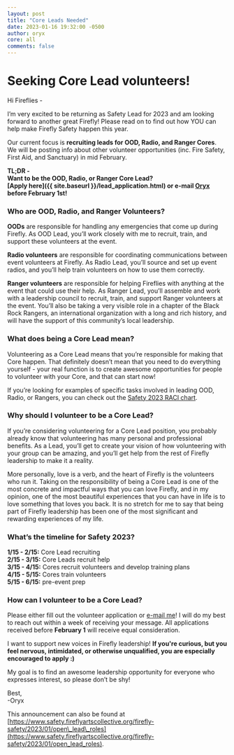 ```yaml
---
layout: post
title: "Core Leads Needed"
date: 2023-01-16 19:32:00 -0500
author: oryx
core: all
comments: false
---
```


# Seeking Core Lead volunteers!

Hi Fireflies -

I’m very excited to be returning as Safety Lead for 2023 and am looking forward to another great Firefly! Please read on to find out how YOU can help make Firefly Safety happen this year.

Our current focus is **recruiting leads for OOD, Radio, and Ranger Cores**. We will be posting info about other volunteer opportunities (inc. Fire Safety, First Aid, and Sanctuary) in mid February.

**TL;DR -  
Want to be the OOD, Radio, or Ranger Core Lead?  
[Apply here]({{ site.baseurl }}/lead_application.html) or e-mail [Oryx](mailto:oryx@fireflyartscollective.org) before February 1st!**

### Who are OOD, Radio, and Ranger Volunteers?

**OODs** are responsible for handling any emergencies that come up during Firefly. As OOD Lead, you’ll work closely with me to recruit, train, and support these volunteers at the event.

**Radio volunteers** are responsible for coordinating communications between event volunteers at Firefly. As Radio Lead, you’ll source and set up event radios, and you’ll help train volunteers on how to use them correctly.

**Ranger volunteers** are responsible for helping Fireflies with anything at the event that could use their help. As Ranger Lead, you’ll assemble and work with a leadership council to recruit, train, and support Ranger volunteers at the event. You’ll also be taking a very visible role in a chapter of the Black Rock Rangers, an international organization with a long and rich history, and will have the support of this community’s local leadership.

### What does being a Core Lead mean?

Volunteering as a Core Lead means that you’re responsible for making that Core happen. That definitely doesn’t mean that you need to do everything yourself - your real function is to create awesome opportunities for people to volunteer with your Core, and that can start now!

If you’re looking for examples of specific tasks involved in leading OOD, Radio, or Rangers, you can check out the [Safety 2023 RACI chart](https://docs.google.com/spreadsheets/d/1a1M85zVyg7KByYSIZUTfTMiaH64GepL1/edit?usp=sharing&ouid=109131710994154997910&rtpof=true&sd=true).

### Why should I volunteer to be a Core Lead?

If you’re considering volunteering for a Core Lead position, you probably already know that volunteering has many personal and professional benefits. As a Lead, you’ll get to create your vision of how volunteering with your group can be amazing, and you’ll get help from the rest of Firefly leadership to make it a reality.

More personally, love is a verb, and the heart of Firefly is the volunteers who run it. Taking on the responsibility of being a Core Lead is one of the most concrete and impactful ways that you can love Firefly, and in my opinion, one of the most beautiful experiences that you can have in life is to love something that loves you back. It is no stretch for me to say that being part of Firefly leadership has been one of the most significant and rewarding experiences of my life.

### What’s the timeline for Safety 2023?

**1/15 - 2/15:** Core Lead recruiting  
**2/15 - 3/15:** Core Leads recruit help  
**3/15 - 4/15:** Cores recruit volunteers and develop training plans  
**4/15 - 5/15:** Cores train volunteers  
**5/15 - 6/15:** pre-event prep  

### How can I volunteer to be a Core Lead?

Please either fill out the volunteer application or [e-mail me](mailto:oryx@fireflyartscollective.org)! I will do my best to reach out within a week of receiving your message. All applications received before **February 1** will receive equal consideration.

I want to support new voices in Firefly leadership! **If you're curious, but you feel nervous, intimidated, or otherwise unqualified, you are especially encouraged to apply :)**

My goal is to find an awesome leadership opportunity for everyone who expresses interest, so please don’t be shy!

Best,  
-Oryx

This announcement can also be found at [https://www.safety.fireflyartscollective.org/firefly-safety/2023/01/open\_lead\_roles](https://www.safety.fireflyartscollective.org/firefly-safety/2023/01/open_lead_roles).

